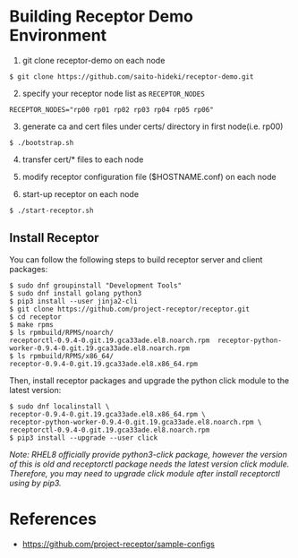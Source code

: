 # Building Receptor Demo Environment

1. git clone receptor-demo on each node
```
$ git clone https://github.com/saito-hideki/receptor-demo.git
```

2. specify your receptor node list as `RECEPTOR_NODES`
```
RECEPTOR_NODES="rp00 rp01 rp02 rp03 rp04 rp05 rp06"
```

3. generate ca and cert files under certs/ directory in first node(i.e. rp00)
```
$ ./bootstrap.sh
```

4. transfer cert/* files to each node

5. modify receptor configuration file ($HOSTNAME.conf) on each node

6. start-up receptor on each node
```
$ ./start-receptor.sh
```

## Install Receptor

You can follow the following steps to build receptor server and client packages:

```
$ sudo dnf groupinstall "Development Tools"
$ sudo dnf install golang python3
$ pip3 install --user jinja2-cli
$ git clone https://github.com/project-receptor/receptor.git
$ cd receptor
$ make rpms
$ ls rpmbuild/RPMS/noarch/
receptorctl-0.9.4-0.git.19.gca33ade.el8.noarch.rpm  receptor-python-worker-0.9.4-0.git.19.gca33ade.el8.noarch.rpm
$ ls rpmbuild/RPMS/x86_64/
receptor-0.9.4-0.git.19.gca33ade.el8.x86_64.rpm
```

Then, install receptor packages and upgrade the python click module to the latest version:

```
$ sudo dnf localinstall \
receptor-0.9.4-0.git.19.gca33ade.el8.x86_64.rpm \
receptor-python-worker-0.9.4-0.git.19.gca33ade.el8.noarch.rpm \
receptorctl-0.9.4-0.git.19.gca33ade.el8.noarch.rpm
$ pip3 install --upgrade --user click
```

*Note: RHEL8 officially provide python3-click package, however the version of this is old and receptorctl package needs the latest version click module. Therefore, you may need to upgrade click module after install receptorctl using by pip3.*


# References
- https://github.com/project-receptor/sample-configs
